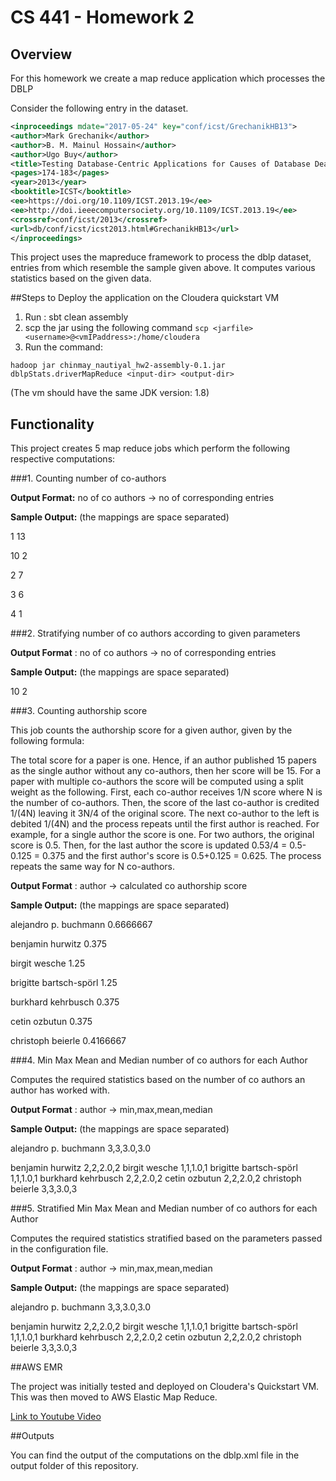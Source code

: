 # CS 441 - Homework 2

## Overview

For this homework we create a map reduce application which processes the DBLP


Consider the following entry in the dataset.
```xml
<inproceedings mdate="2017-05-24" key="conf/icst/GrechanikHB13">
<author>Mark Grechanik</author>
<author>B. M. Mainul Hossain</author>
<author>Ugo Buy</author>
<title>Testing Database-Centric Applications for Causes of Database Deadlocks.</title>
<pages>174-183</pages>
<year>2013</year>
<booktitle>ICST</booktitle>
<ee>https://doi.org/10.1109/ICST.2013.19</ee>
<ee>http://doi.ieeecomputersociety.org/10.1109/ICST.2013.19</ee>
<crossref>conf/icst/2013</crossref>
<url>db/conf/icst/icst2013.html#GrechanikHB13</url>
</inproceedings>
```

This project uses the mapreduce framework to process the dblp dataset, entries from which resemble the sample given above. It computes various statistics based on the given data. 



##Steps to Deploy the application on the Cloudera quickstart VM

1. Run : sbt clean assembly
2. scp the jar using the following command
```scp <jarfile> <username>@<vmIPaddress>:/home/cloudera```
3. Run the command: 

```hadoop jar chinmay_nautiyal_hw2-assembly-0.1.jar dblpStats.driverMapReduce <input-dir> <output-dir>```

(The vm should have the same JDK version: 1.8)
 




## Functionality

This project creates 5 map reduce jobs which perform the following respective computations: 

###1. Counting number of co-authors 

**Output Format:** no of co authors -> no of corresponding entries


**Sample Output:** (the mappings are space separated)

1	13

10	2

2	7

3	6

4	1

###2. Stratifying number of co authors according to given parameters

**Output Format** : no of co authors -> no of corresponding entries

**Sample Output:** (the mappings are space separated)

10	2


###3. Counting authorship score

This job counts the authorship score for a given author, given by the following formula:

The total score for a paper is one. Hence, if an author published 15 papers as the single author without any co-authors, then her score will be 15. For a paper with multiple co-authors the score will be computed using a split weight as the following. First, each co-author receives 1/N score where N is the number of co-authors. Then, the score of the last co-author is credited 1/(4N) leaving it 3N/4 of the original score. The next co-author to the left is debited 1/(4N) and the process repeats until the first author is reached. For example, for a single author the score is one. For two authors, the original score is 0.5. Then, for the last author the score is updated 0.53/4 = 0.5-0.125 = 0.375 and the first author's score is 0.5+0.125 = 0.625. The process repeats the same way for N co-authors.


**Output Format** : author -> calculated co authorship score


**Sample Output:** (the mappings are space separated)

alejandro p. buchmann	0.6666667

benjamin hurwitz	0.375

birgit wesche	1.25

brigitte bartsch-spörl	1.25

burkhard kehrbusch	0.375

cetin ozbutun	0.375

christoph beierle	0.4166667


###4. Min Max Mean and Median number of co authors for each Author

Computes the required statistics based on the number of co authors an author has worked with. 

**Output Format** : author -> min,max,mean,median

**Sample Output:** (the mappings are space separated)

alejandro p. buchmann	3,3,3.0,3.0

benjamin hurwitz	2,2,2.0,2
birgit wesche	1,1,1.0,1
brigitte bartsch-spörl	1,1,1.0,1
burkhard kehrbusch	2,2,2.0,2
cetin ozbutun	2,2,2.0,2
christoph beierle	3,3,3.0,3

###5. Stratified Min Max Mean and Median number of co authors for each Author

Computes the required statistics stratified based on the parameters passed in the configuration file. 


**Output Format** : author -> min,max,mean,median

**Sample Output:** (the mappings are space separated)

alejandro p. buchmann	3,3,3.0,3.0

benjamin hurwitz	2,2,2.0,2
birgit wesche	1,1,1.0,1
brigitte bartsch-spörl	1,1,1.0,1
burkhard kehrbusch	2,2,2.0,2
cetin ozbutun	2,2,2.0,2
christoph beierle	3,3,3.0,3


##AWS EMR

The project was initially tested and deployed on Cloudera's Quickstart VM. This was then moved to AWS Elastic Map Reduce.

[Link to Youtube Video](https://www.youtube.com/watch?v=lVBXWdbHRMQ&feature=youtu.be)





##Outputs

You can find the output of the computations on the dblp.xml file in the output folder of this repository.
